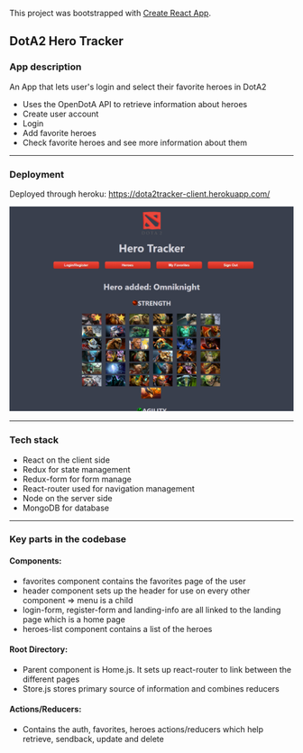 This project was bootstrapped with [Create React App](https://github.com/facebook/create-react-app).

## DotA2 Hero Tracker

### App description

An App that lets user's login and select their favorite heroes in DotA2
* Uses the OpenDotA API to retrieve information about heroes
* Create user account
* Login
* Add favorite heroes
* Check favorite heroes and see more information about them
- - - 

### Deployment

Deployed through heroku:
https://dota2tracker-client.herokuapp.com/


![Screenshot](/docs/images/screenshot-heroes.PNG)
- - - 

### Tech stack

* React on the client side
* Redux for state management
* Redux-form for form manage
* React-router used for navigation management
* Node on the server side
* MongoDB for database
- - - 
### Key parts in the codebase
#### Components:
* favorites component contains the favorites page of the user
* header component sets up the header for use on every other component => menu is a child
* login-form, register-form and landing-info are all linked to the landing page which is a home page
* heroes-list component contains a list of the heroes
#### Root Directory: 
* Parent component is Home.js. It sets up react-router to link between the different pages
* Store.js stores primary source of information and combines reducers
#### Actions/Reducers: 
* Contains the auth, favorites, heroes actions/reducers which help retrieve, sendback, update and delete 
